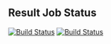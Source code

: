 ## Result Job Status

[![Build Status](http://35.197.119.123:8080/buildStatus/icon?job=instavote%2Fresult-build)](http://35.197.119.123:8080/job/instavote/job/result-build/)
[![Build Status](http://35.197.119.123:8080/buildStatus/icon?job=instavote%2Fresult-test&subject=UnitTest)](http://35.197.119.123:8080/job/instavote/job/result-test/)
